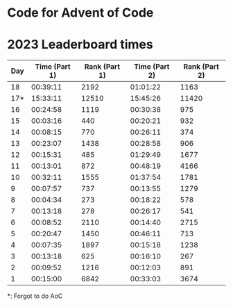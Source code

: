 # Code for Advent of Code

# 2023 Leaderboard times
| Day | Time (Part 1) | Rank (Part 1) | Time (Part 2) | Rank (Part 2) |
|-----|---------------|---------------|---------------|---------------|
| 18  |    00:39:11   |    2192      |    01:01:22   |    1163      |
| 17*  |    15:33:11   |    12510      |    15:45:26   |    11420      |
| 16  |    00:24:58   |     1119      |    00:30:38   |      975      |
| 15  |    00:03:16   |      440      |    00:20:21   |      932      |
| 14  |    00:08:15   |      770      |    00:26:11   |      374      |
| 13  |    00:23:07   |     1438      |    00:28:58   |      906      |
| 12  |    00:15:31   |      485      |    01:29:49   |     1677      |
| 11  |    00:13:01   |      872      |    00:48:19   |     4166      |
| 10  |    00:32:11   |     1555      |    01:37:54   |     1781      |
|  9  |    00:07:57   |      737      |    00:13:55   |     1279      |
|  8  |    00:04:34   |      273      |    00:18:22   |      578      |
|  7  |    00:13:18   |      278      |    00:26:17   |      541      |
|  6  |    00:08:52   |     2110      |    00:14:40   |     2715      |
|  5  |    00:20:47   |     1450      |    00:46:11   |      713      |
|  4  |    00:07:35   |     1897      |    00:15:18   |     1238      |
|  3  |    00:13:18   |      625      |    00:16:10   |      267      |
|  2  |    00:09:52   |     1216      |    00:12:03   |      891      |
|  1  |    00:15:00   |     6842      |    00:33:03   |     3674      |

*: Forgot to do AoC

